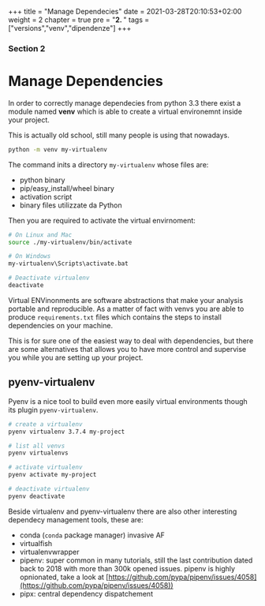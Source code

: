 +++
title = "Manage Dependecies"
date = 2021-03-28T20:10:53+02:00
weight = 2
chapter = true
pre = "<b>2. </b>"
tags = ["versions","venv","dipendenze"]
+++

<!-- Hotjar Tracking Code for https://pythonbiellagroup.it -->
<script>
    (function(h,o,t,j,a,r){
        h.hj=h.hj||function(){(h.hj.q=h.hj.q||[]).push(arguments)};
        h._hjSettings={hjid:2847436,hjsv:6};
        a=o.getElementsByTagName('head')[0];
        r=o.createElement('script');r.async=1;
        r.src=t+h._hjSettings.hjid+j+h._hjSettings.hjsv;
        a.appendChild(r);
    })(window,document,'https://static.hotjar.com/c/hotjar-','.js?sv=');
</script>

### Section 2

# Manage Dependencies

In order to correctly manage dependecies from python 3.3 there exist a module named **venv** which is able to create a virtual environemnt inside your project.

This is actually old school, still many people is using that nowadays.

```bash
python -m venv my-virtualenv
```

The command inits a directory `my-virtualenv` whose files are:

- python binary
- pip/easy_install/wheel binary
- activation script
- binary files utilizzate da Python

Then you are required to activate the virtual envirnoment:

```bash
# On Linux and Mac
source ./my-virtualenv/bin/activate

# On Windows
my-virtualenv\Scripts\activate.bat

# Deactivate virtualenv
deactivate
```

Virtual ENVinonments are software abstractions that make your analysis portable and reproducible. As a matter of fact with venvs you are able to produce  `requirements.txt` files which contains the steps to install dependencies on your machine.

This is for sure one of the easiest way to deal with dependencies, but there are some alternatives that allows you to have more control and supervise you while you are setting up your project.

## pyenv-virtualenv

Pyenv is a nice tool to build even more easily virtual environments though its plugin `pyenv-virtualenv`.

```bash
# create a virtualenv
pyenv virtualenv 3.7.4 my-project

# list all venvs
pyenv virtualenvs

# activate virtualenv
pyenv activate my-project

# deactivate virtualenv
pyenv deactivate
```


Beside virtualenv and pyenv-virtualenv there are also other interesting dependecy management tools, these are:

- conda (`conda` package manager) invasive AF
- virtualfish
- virtualenvwrapper
- pipenv: super common in many tutorials, still the last contribution dated back to 2018 with more than 300k opened issues. pipenv is highly opnionated, take a look at [https://github.com/pypa/pipenv/issues/4058](https://github.com/pypa/pipenv/issues/4058))
- pipx: central dependency dispatchement